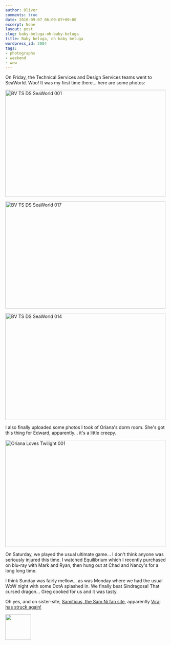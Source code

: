 ```yaml
---
author: Oliver
comments: true
date: 2010-09-07 06:09:07+00:00
excerpt: None
layout: post
slug: baby-beluga-oh-baby-beluga
title: Baby beluga, oh baby beluga
wordpress_id: 2084
tags:
- photographs
- weekend
- wow
---
```


On Friday, the Technical Services and Design Services teams went to SeaWorld. Woo! It was my first time there... here are some photos:

<a href="http://www.flickr.com/photos/owiber/4956039744/" title="BV TS DS SeaWorld 001 by owiber, on Flickr"><img src="http://farm5.static.flickr.com/4116/4956039744_855957189b.jpg" width="500" height="333" alt="BV TS DS SeaWorld 001" /></a>

<a href="http://www.flickr.com/photos/owiber/4956051550/" title="BV TS DS SeaWorld 017 by owiber, on Flickr"><img src="http://farm5.static.flickr.com/4106/4956051550_2ab8c45dd9.jpg" width="500" height="333" alt="BV TS DS SeaWorld 017" /></a>

<a href="http://www.flickr.com/photos/owiber/4956049174/" title="BV TS DS SeaWorld 014 by owiber, on Flickr"><img src="http://farm5.static.flickr.com/4106/4956049174_9e30c8a8a7.jpg" width="500" height="333" alt="BV TS DS SeaWorld 014" /></a>

I also finally uploaded some photos I took of Oriana's dorm room.  She's got this thing for Edward, apparently... it's a little creepy.

<a href="http://www.flickr.com/photos/owiber/4955416407/" title="Oriana Loves Twilight 001 by owiber, on Flickr"><img src="http://farm5.static.flickr.com/4076/4955416407_8c58800419.jpg" width="500" height="333" alt="Oriana Loves Twilight 001" /></a>

On Saturday, we played the usual ultimate game... I don't think anyone was seriously injured this time.  I watched Equilibrium which I recently purchased on blu-ray with Mark and Ryan, then hung out at Chad and Nancy's for a long long time.

I think Sunday was fairly mellow... as was Monday where we had the usual WoW night with some DotA splashed in. We finally beat Sindragosa!  That cursed dragon... Greg cooked for us and it was tasty.

Oh yes, and on sister-site, <a href="http://samitic.us/">Samiticus, the Sam Ni fan site</a>, apparently <a href="http://samitic.us/2010/09/sam-pooping/">Viraj has struck again!</a>

<a href="http://www.owiber.com/?attachment_id=2085" rel="attachment wp-att-2085"><img src="http://www.owiber.com/wp-content/uploads/2010/09/Photo-on-2010-09-07-at-01.07-80x80.jpg" alt="" title="Photo on 2010-09-07 at 01.07" width="80" height="80" class="alignnone size-thumbnail wp-image-2085" /></a>
